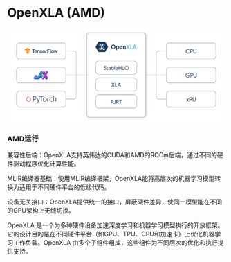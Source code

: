 # OpenXLA (AMD)
![OpenXLA 生态系统](https://github.com/openxla/xla/raw/main/docs/images/openxla.svg)
### AMD运行
兼容性后端：OpenXLA支持英伟达的CUDA和AMD的ROCm后端，通过不同的硬件驱动程序优化计算性能。

MLIR编译器基础：使用MLIR编译框架，OpenXLA能将高层次的机器学习模型转换为适用于不同硬件平台的低级代码。

设备无关接口：OpenXLA提供统一的接口，屏蔽硬件差异，使同一模型能在不同的GPU架构上无缝切换。



OpenXLA 是一个为多种硬件设备加速深度学习和机器学习模型执行的开放框架。它的设计目的是在不同硬件平台（如GPU、TPU、CPU和加速卡）上优化机器学习工作负载。OpenXLA 由多个子组件组成，这些组件为不同层次的优化和执行提供支持。
